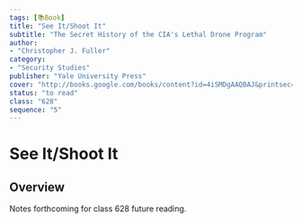 ```yaml
---
tags: [📚Book]
title: "See It/Shoot It"
subtitle: "The Secret History of the CIA's Lethal Drone Program"
author:
- "Christopher J. Fuller"
category:
- "Security Studies"
publisher: "Yale University Press"
cover: "http://books.google.com/books/content?id=4iSMDgAAQBAJ&printsec=frontcover&img=1&zoom=1&edge=curl&source=gbs_api"
status: "to read"
class: "628"
sequence: "5"
---
```


# See It/Shoot It

## Overview

Notes forthcoming for class 628 future reading.
